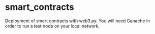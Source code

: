 # smart_contracts
Deployment of smart contracts with web3.py. You will need Ganache in order to run a test node on your local network.
